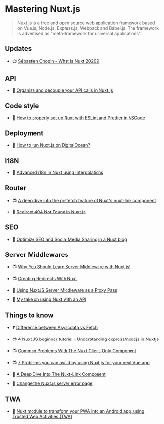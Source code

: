 # Mastering Nuxt.js

> Nuxt.js is a free and open source web application framework based on Vue.js, Node.js, Express.js, Webpack and Babel.js. The framework is advertised as "meta-framework for universal applications".

## Updates

- 📺 [Sébastien Chopin - What is Nuxt 2020?!](https://www.youtube.com/watch?v=9CkfX6LgNUU)

## API

- 📖 [Organize and decouple your API calls in Nuxt.js](https://blog.lichter.io/posts/organize-and-decouple-your-api-calls-in-nuxtjs/)

## Code style

- 📖 [How to properly set up Nuxt with ESLint and Prettier in VSCode](https://medium.com/@gogl.alex/how-to-properly-set-up-eslint-with-prettier-for-vue-or-nuxt-in-vscode-e42532099a9c)

## Deployment

- 📖 [How to run Nuxt.js on DigitalOcean?](https://medium.com/codeartisan/how-to-run-nuxt-js-on-digitalocean-159fc558d2ab)

## I18N

- 📖 [Advanced i18n in Nuxt using Interpolations](https://vuedose.tips/advanced-i18n-in-nuxt-using-interpolations/)

## Router

- 📺 [A deep dive into the prefetch feature of Nuxt's nuxt-link component](https://www.youtube.com/watch?v=Or6RDRbXyVI)

- 📖 [Redirect 404 Not Found in Nuxt.js](https://vuedose.tips/tips/redirect-404-not-found-in-nuxt-js/)

## SEO

- 📖 [Optimize SEO and Social Media Sharing in a Nuxt blog](https://vuedose.tips/optimize-seo-and-social-media-sharing-in-a-nuxt-blog/)

## Server Middlewares

- 📺 [Why You Should Learn Server Middleware with Nuxt.js!](https://www.youtube.com/watch?v=j-3RwvWZoaU)

- 📺 [Creating Redirects With Nuxt](https://www.youtube.com/watch?v=6akY6UQMjF8)

- 📖 [Using NuxtJS Server Middleware as a Proxy Pass](https://mccallister.io/using-nuxtjs-server-middleware-as-a-proxy-pass)

- 📖 [My take on using Nuxt with an API](https://blog.lichter.io/posts/nuxt-with-an-api/)

## Things to know

- ❓ [Difference between Asyncdata vs Fetch](https://stackoverflow.com/questions/49251437/difference-between-asyncdata-vs-fetch)

- 📺 [4 Nuxt JS beginner tutorial - Understanding express/nodejs in Nuxtjs](https://www.youtube.com/watch?v=INXFhl8rd6c)

- 📺 [Common Problems With The Nuxt Client-Only Component](https://www.youtube.com/watch?v=sGzaqUj7T9Y)

- 📺 [7 Problems you can avoid by using Nuxt.js for your next Vue app](https://www.youtube.com/watch?v=7ITypVi-qRY)

- 📖 [A Deep Dive Into The Nuxt-Link Component](https://deltener.com/blog/a-deep-dive-into-the-nuxt-link-component/)

- 📖 [Change the Nuxt.js server error page](https://blog.lichter.io/posts/nuxtjs-change-server-error-page/)

## TWA

- 📖 [Nuxt module to transform your PWA into an Android app, using Trusted Web Activities (TWA)](https://laptrinhx.com/nuxt-module-to-transform-your-pwa-into-an-android-app-using-trusted-web-activities-twa-3278016247/)
